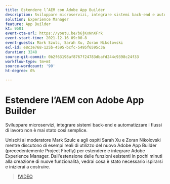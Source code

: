 ```yaml
---
title: Estendere l’AEM con Adobe App Builder
description: Sviluppare microservizi, integrare sistemi back-end e automatizzare i flussi di lavoro non è mai stato così semplice.
solution: Experience Manager
feature: App Builder
kt: 9501
event-cta-url: https://youtu.be/b6jKxNnXFrk
event-start-time: 2021-12-16 09:00-8
event-guests: Mark Szulc, Sarah Xu, Zoran Nikolovski
exl-id: e8c3e768-125b-4595-bcfc-5495f6595c3a
duration: 3248
source-git-commit: 0b2f63198af8767f24783dbafd244c9398c24f33
workflow-type: tm+mt
source-wordcount: '90'
ht-degree: 0%

---
```


# Estendere l’AEM con Adobe App Builder

Sviluppare microservizi, integrare sistemi back-end e automatizzare i flussi di lavoro non è mai stato così semplice.

Unisciti al moderatore Mark Szulc e agli ospiti Sarah Xu e Zoran Nikolovski mentre discutono di esempi reali di utilizzo del nuovo Adobe App Builder (precedentemente Project Firefly) per estendere e integrare Adobe Experience Manager.  Dall&#39;estensione delle funzioni esistenti in pochi minuti alla creazione di nuove funzionalità, vedrai cosa è stato necessario ispirarsi e inizierai a costruire.

>[!VIDEO](https://video.tv.adobe.com/v/339319/?quality=12&learn=on)

